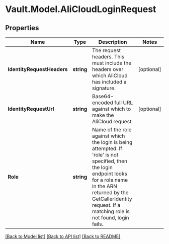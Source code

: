 # Vault.Model.AliCloudLoginRequest

## Properties

Name | Type | Description | Notes
------------ | ------------- | ------------- | -------------
**IdentityRequestHeaders** | **string** | The request headers. This must include the headers over which AliCloud has included a signature. | [optional] 
**IdentityRequestUrl** | **string** | Base64-encoded full URL against which to make the AliCloud request. | [optional] 
**Role** | **string** | Name of the role against which the login is being attempted. If &#x27;role&#x27; is not specified, then the login endpoint looks for a role name in the ARN returned by the GetCallerIdentity request. If a matching role is not found, login fails. | 


[[Back to Model list]](../README.md#documentation-for-models) [[Back to API list]](../README.md#documentation-for-api-endpoints) [[Back to README]](../README.md)

